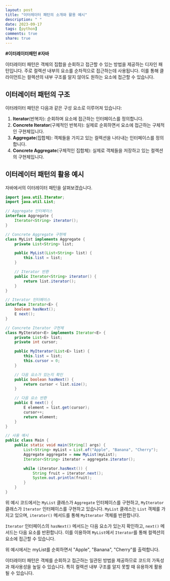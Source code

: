 ```yaml
---
layout: post
title: "이터레이터 패턴의 소개와 활용 예시"
description: " "
date: 2023-09-17
tags: [python]
comments: true
share: true
---
```


**#이터레이터패턴 #자바**

이터레이터 패턴은 객체의 집합을 순회하고 접근할 수 있는 방법을 제공하는 디자인 패턴입니다. 주로 컬렉션 내부의 요소를 순차적으로 접근하는데 사용됩니다. 이를 통해 클라이언트는 컬렉션의 내부 구조를 알지 않아도 원하는 요소에 접근할 수 있습니다.

## 이터레이터 패턴의 구조

이터레이터 패턴은 다음과 같은 구성 요소로 이루어져 있습니다:

1. **Iterator**(반복자): 순회하며 요소에 접근하는 인터페이스를 정의합니다.
2. **Concrete Iterator**(구체적인 반복자): 실제로 순회하면서 요소에 접근하는 구체적인 구현체입니다.
3. **Aggregate**(집합체): 객체들을 가지고 있는 컬렉션을 나타내는 인터페이스를 정의합니다.
4. **Concrete Aggregate**(구체적인 집합체): 실제로 객체들을 저장하고 있는 컬렉션의 구현체입니다.

## 이터레이터 패턴의 활용 예시

자바에서의 이터레이터 패턴을 살펴보겠습니다.

```java
import java.util.Iterator;
import java.util.List;

// Aggregate 인터페이스
interface Aggregate {
    Iterator<String> iterator();
}

// Concrete Aggregate 구현체
class MyList implements Aggregate {
    private List<String> list;

    public MyList(List<String> list) {
        this.list = list;
    }

    // Iterator 반환
    public Iterator<String> iterator() {
        return list.iterator();
    }
}

// Iterator 인터페이스
interface Iterator<E> {
    boolean hasNext();
    E next();
}

// Concrete Iterator 구현체
class MyIterator<E> implements Iterator<E> {
    private List<E> list;
    private int cursor;

    public MyIterator(List<E> list) {
        this.list = list;
        this.cursor = 0;
    }

    // 다음 요소가 있는지 확인
    public boolean hasNext() {
        return cursor < list.size();
    }

    // 다음 요소 반환
    public E next() {
        E element = list.get(cursor);
        cursor++;
        return element;
    }
}

// 사용 예시
public class Main {
    public static void main(String[] args) {
        List<String> myList = List.of("Apple", "Banana", "Cherry");
        Aggregate aggregate = new MyList(myList);
        Iterator<String> iterator = aggregate.iterator();

        while (iterator.hasNext()) {
            String fruit = iterator.next();
            System.out.println(fruit);
        }
    }
}
```

위 예시 코드에서는 `MyList` 클래스가 `Aggregate` 인터페이스를 구현하고, `MyIterator` 클래스가 `Iterator` 인터페이스를 구현하고 있습니다. `MyList` 클래스는 `List` 객체를 가지고 있으며, `iterator()` 메서드를 통해 `MyIterator` 객체를 반환합니다.

`Iterator` 인터페이스의 `hasNext()` 메서드는 다음 요소가 있는지 확인하고, `next()` 메서드는 다음 요소를 반환합니다. 이를 이용하여 `MyList`에서 `Iterator`를 통해 컬렉션의 요소에 접근할 수 있습니다.

위 예시에서는 myList를 순회하면서 "Apple", "Banana", "Cherry"를 출력합니다.

이터레이터 패턴은 객체를 순회하고 접근하는 일관된 방법을 제공하므로 코드의 가독성과 재사용성을 높일 수 있습니다. 특히 컬렉션 내부 구조를 알지 못할 때 유용하게 활용될 수 있습니다.